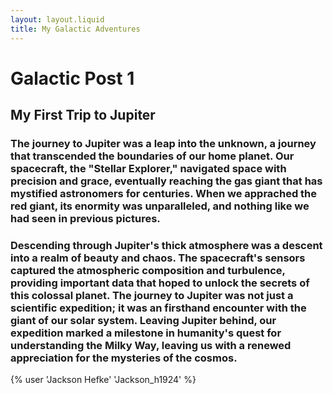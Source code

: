 ```yaml
---
layout: layout.liquid
title: My Galactic Adventures
---
```


# Galactic Post 1 #
## My First Trip to Jupiter ##
### The journey to Jupiter was a leap into the unknown, a journey that transcended the boundaries of our home planet. Our spacecraft, the "Stellar Explorer," navigated space with precision and grace, eventually reaching the gas giant that has mystified astronomers for centuries. When we apprached the red giant, its enormity was unparalleled, and nothing like we had seen in previous pictures. ###

### Descending through Jupiter's thick atmosphere was a descent into a realm of beauty and chaos. The spacecraft's sensors captured the atmospheric composition and turbulence, providing important data that hoped to unlock the secrets of this colossal planet. The journey to Jupiter was not just a scientific expedition; it was an firsthand encounter with the giant of our solar system. Leaving Jupiter behind, our expedition marked a milestone in humanity's quest for understanding the Milky Way, leaving us with a renewed appreciation for the mysteries of the cosmos. ###
{% user 'Jackson Hefke' 'Jackson_h1924' %}
